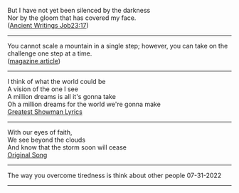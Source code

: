 But I have not yet been silenced by the darkness<br>
Nor by the gloom that has covered my face. <br>(<a href="https://www.jw.org/en/library/bible/nwt/books/job/23/#v180230175">Ancient Writings Job23:17</a>)
<hr>
You cannot scale a mountain in a single step; however, you can take on the challenge one step at a time. <br>(<a href="https://wol.jw.org/en/wol/d/r1/lp-e/102014125">magazine article</a>)
<hr>
I think of what the world could be <br>
A vision of the one I see <br>
A million dreams is all it's gonna take <br>
Oh a million dreams for the world we're gonna make <br>
<a href="https://www.azlyrics.com/lyrics/greatestshowmancast/amilliondreams.html">Greatest Showman Lyrics</a>
<hr>
With our eyes of faith, <br>
We see beyond the clouds <br>
And know that the storm soon will cease <br>
<a href="https://www.jw.org/en/library/music-songs/original-songs/peace-at-last-2022-convention-song/">Original Song</a>
<hr>
The way you overcome tiredness is think about other people 07-31-2022 
<hr>
